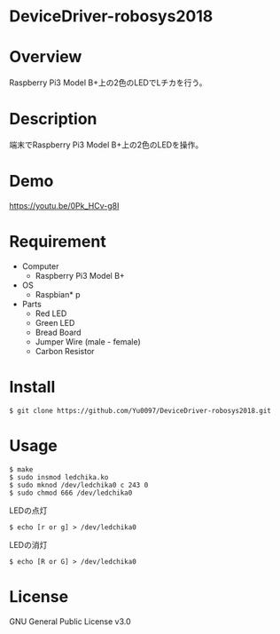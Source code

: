# DeviceDriver-robosys2018

# Overview
Raspberry Pi3 Model B+上の2色のLEDでLチカを行う。

# Description
端末でRaspberry Pi3 Model B+上の2色のLEDを操作。

# Demo
https://youtu.be/0Pk_HCv-g8I

# Requirement
* Computer
   * Raspberry Pi3 Model B+
* OS
   * Raspbian* p
* Parts
   * Red LED
   * Green LED
   * Bread Board
   * Jumper Wire (male - female)
   * Carbon Resistor

# Install
```
$ git clone https://github.com/Yu0097/DeviceDriver-robosys2018.git
```

# Usage
```
$ make
$ sudo insmod ledchika.ko
$ sudo mknod /dev/ledchika0 c 243 0
$ sudo chmod 666 /dev/ledchika0
```

LEDの点灯
```
$ echo [r or g] > /dev/ledchika0
```
LEDの消灯
```
$ echo [R or G] > /dev/ledchika0
```

# License
GNU General Public License v3.0
